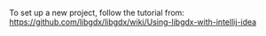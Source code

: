 To set up a new project, follow the tutorial from: https://github.com/libgdx/libgdx/wiki/Using-libgdx-with-intellij-idea
